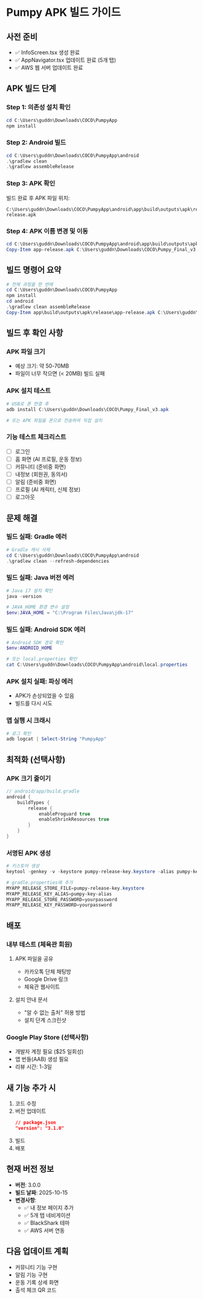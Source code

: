 # Pumpy APK 빌드 가이드

## 사전 준비
- ✅ InfoScreen.tsx 생성 완료
- ✅ AppNavigator.tsx 업데이트 완료 (5개 탭)
- ✅ AWS 웹 서버 업데이트 완료

## APK 빌드 단계

### Step 1: 의존성 설치 확인

```powershell
cd C:\Users\guddn\Downloads\COCO\PumpyApp
npm install
```

### Step 2: Android 빌드

```powershell
cd C:\Users\guddn\Downloads\COCO\PumpyApp\android
.\gradlew clean
.\gradlew assembleRelease
```

### Step 3: APK 확인

빌드 완료 후 APK 파일 위치:
```
C:\Users\guddn\Downloads\COCO\PumpyApp\android\app\build\outputs\apk\release\app-release.apk
```

### Step 4: APK 이름 변경 및 이동

```powershell
cd C:\Users\guddn\Downloads\COCO\PumpyApp\android\app\build\outputs\apk\release
Copy-Item app-release.apk C:\Users\guddn\Downloads\COCO\Pumpy_Final_v3.apk
```

## 빌드 명령어 요약

```powershell
# 전체 과정을 한 번에
cd C:\Users\guddn\Downloads\COCO\PumpyApp
npm install
cd android
.\gradlew clean assembleRelease
Copy-Item app\build\outputs\apk\release\app-release.apk C:\Users\guddn\Downloads\COCO\Pumpy_Final_v3.apk
```

## 빌드 후 확인 사항

### APK 파일 크기
- 예상 크기: 약 50-70MB
- 파일이 너무 작으면 (< 20MB) 빌드 실패

### APK 설치 테스트
```powershell
# USB로 폰 연결 후
adb install C:\Users\guddn\Downloads\COCO\Pumpy_Final_v3.apk

# 또는 APK 파일을 폰으로 전송하여 직접 설치
```

### 기능 테스트 체크리스트
- [ ] 로그인
- [ ] 홈 화면 (AI 프로필, 운동 정보)
- [ ] 커뮤니티 (준비중 화면)
- [ ] 내정보 (회원권, 동의서)
- [ ] 알림 (준비중 화면)
- [ ] 프로필 (AI 캐릭터, 신체 정보)
- [ ] 로그아웃

## 문제 해결

### 빌드 실패: Gradle 에러

```powershell
# Gradle 캐시 삭제
cd C:\Users\guddn\Downloads\COCO\PumpyApp\android
.\gradlew clean --refresh-dependencies
```

### 빌드 실패: Java 버전 에러

```powershell
# Java 17 설치 확인
java -version

# JAVA_HOME 환경 변수 설정
$env:JAVA_HOME = "C:\Program Files\Java\jdk-17"
```

### 빌드 실패: Android SDK 에러

```powershell
# Android SDK 경로 확인
$env:ANDROID_HOME

# 또는 local.properties 확인
cat C:\Users\guddn\Downloads\COCO\PumpyApp\android\local.properties
```

### APK 설치 실패: 파싱 에러

- APK가 손상되었을 수 있음
- 빌드를 다시 시도

### 앱 실행 시 크래시

```powershell
# 로그 확인
adb logcat | Select-String "PumpyApp"
```

## 최적화 (선택사항)

### APK 크기 줄이기

```gradle
// android/app/build.gradle
android {
    buildTypes {
        release {
            enableProguard true
            enableShrinkResources true
        }
    }
}
```

### 서명된 APK 생성

```powershell
# 키스토어 생성
keytool -genkey -v -keystore pumpy-release-key.keystore -alias pumpy-key-alias -keyalg RSA -keysize 2048 -validity 10000

# gradle.properties에 추가
MYAPP_RELEASE_STORE_FILE=pumpy-release-key.keystore
MYAPP_RELEASE_KEY_ALIAS=pumpy-key-alias
MYAPP_RELEASE_STORE_PASSWORD=yourpassword
MYAPP_RELEASE_KEY_PASSWORD=yourpassword
```

## 배포

### 내부 테스트 (체육관 회원)

1. APK 파일을 공유
   - 카카오톡 단체 채팅방
   - Google Drive 링크
   - 체육관 웹사이트

2. 설치 안내 문서
   - "알 수 없는 출처" 허용 방법
   - 설치 단계 스크린샷

### Google Play Store (선택사항)

- 개발자 계정 필요 ($25 일회성)
- 앱 번들(AAB) 생성 필요
- 리뷰 시간: 1-3일

## 새 기능 추가 시

1. 코드 수정
2. 버전 업데이트
   ```json
   // package.json
   "version": "3.1.0"
   ```
3. 빌드
4. 배포

## 현재 버전 정보

- **버전**: 3.0.0
- **빌드 날짜**: 2025-10-15
- **변경사항**:
  - ✅ 내 정보 페이지 추가
  - ✅ 5개 탭 네비게이션
  - ✅ BlackShark 테마
  - ✅ AWS 서버 연동

## 다음 업데이트 계획

- 커뮤니티 기능 구현
- 알림 기능 구현
- 운동 기록 상세 화면
- 출석 체크 QR 코드










